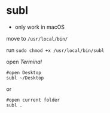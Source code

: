 # subl 

* only work in macOS

move to ```/usr/local/bin/```

run ```sudo chmod +x /usr/local/bin/subl```

open *Terminal*

```
#open Desktop
subl ~/Desktop
```

or 

```
#open current folder
subl .
```